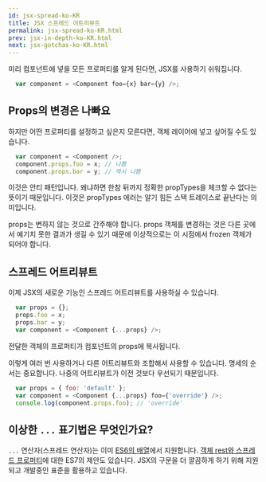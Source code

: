 ```yaml
---
id: jsx-spread-ko-KR
title: JSX 스프레드 어트리뷰트
permalink: jsx-spread-ko-KR.html
prev: jsx-in-depth-ko-KR.html
next: jsx-gotchas-ko-KR.html
---
```


미리 컴포넌트에 넣을 모든 프로퍼티를 알게 된다면, JSX를 사용하기 쉬워집니다.

```javascript
  var component = <Component foo={x} bar={y} />;
```

## Props의 변경은 나빠요

하지만 어떤 프로퍼티를 설정하고 싶은지 모른다면, 객체 레이어에 넣고 싶어질 수도 있습니다.

```javascript
  var component = <Component />;
  component.props.foo = x; // 나쁨
  component.props.bar = y; // 역시 나쁨
```

이것은 안티 패턴입니다. 왜냐하면 한참 뒤까지 정확한 propTypes을 체크할 수 없다는 뜻이기 때문입니다. 이것은 propTypes 에러는 알기 힘든 스택 트레이스로 끝난다는 의미입니다.

props는 변하지 않는 것으로 간주해야 합니다. props 객체를 변경하는 것은 다른 곳에서 예기치 못한 결과가 생길 수 있기 때문에 이상적으로는 이 시점에서 frozen 객체가 되어야 합니다.

## 스프레드 어트리뷰트

이제 JSX의 새로운 기능인 스프레드 어트리뷰트를 사용하실 수 있습니다.

```javascript
  var props = {};
  props.foo = x;
  props.bar = y;
  var component = <Component {...props} />;
```

전달한 객체의 프로퍼티가 컴포넌트의 props에 복사됩니다.

이렇게 여러 번 사용하거나 다른 어트리뷰트와 조합해서 사용할 수 있습니다. 명세의 순서는 중요합니다. 나중의 어트리뷰트가 이전 것보다 우선되기 때문입니다.

```javascript
  var props = { foo: 'default' };
  var component = <Component {...props} foo={'override'} />;
  console.log(component.props.foo); // 'override'
```

## 이상한 `...` 표기법은 무엇인가요?

`...` 연산자(스프레드 연산자)는 이미 [ES6의 배열](https://developer.mozilla.org/en-US/docs/Web/JavaScript/Reference/Operators/Spread_operator)에서 지원합니다. [객체 rest와 스프레드 프로퍼티](https://github.com/sebmarkbage/ecmascript-rest-spread)에 대한 ES7의 제안도 있습니다. JSX의 구문을 더 깔끔하게 하기 위해 지원되고 개발중인 표준을 활용하고 있습니다.
